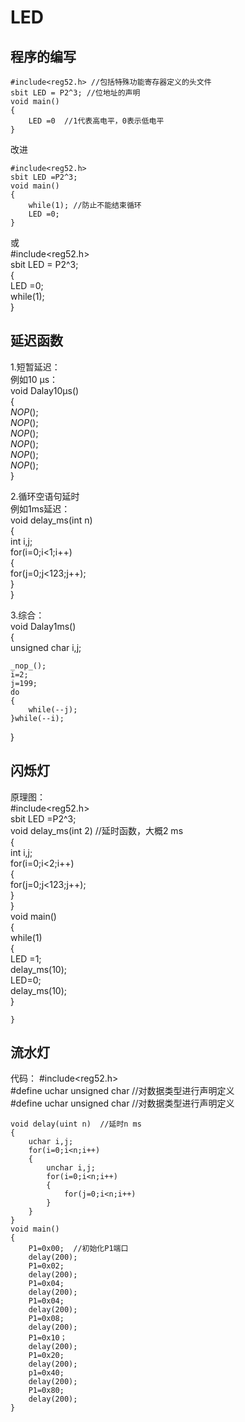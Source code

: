 # LED

## 程序的编写  

    #include<reg52.h> //包括特殊功能寄存器定义的头文件  
    sbit LED = P2^3; //位地址的声明  
    void main()  
    {  
        LED =0  //1代表高电平，0表示低电平  
    }  

改进  

    #include<reg52.h>  
    sbit LED =P2^3;  
    void main()  
    {  
        while(1); //防止不能结束循环
        LED =0; 
    }
或  
     #include<reg52.h>  
     sbit LED = P2^3;  
      {  
         LED =0;  
        while(1);    
       }  

## 延迟函数  
1.短暂延迟：  
例如10 μs：  
    void Dalay10μs()  
    {  
        _NOP_();  
        _NOP_();  
        _NOP_();  
        _NOP_();  
        _NOP_();  
        _NOP_();  
    }  

2.循环空语句延时  
例如1ms延迟：  
    void delay_ms(int n)  
    {  
        int i,j;  
        for(i=0;i<1;i++)  
        {   
            for(j=0;j<123;j++);  
        }  
    }  

3.综合：  
void Dalay1ms()  
{  
    unsigned char i,j;  

    _nop_();    
    i=2;  
    j=199;  
    do  
    {  
        while(--j);    
    }while(--i);  
}  
  
## 闪烁灯
原理图：  
    #include<reg52.h>  
    sbit LED =P2^3;  
    void delay_ms(int 2)  //延时函数，大概2 ms  
    {  
        int i,j;  
        for(i=0;i<2;i++)  
        {  
            for(j=0;j<123;j++);  
        }  
    }  
    void main()  
    {  
        while(1)  
        {  
            LED =1;  
            delay_ms(10);  
            LED=0;  
            delay_ms(10);  
        }  
    
    }  

## 流水灯  
代码： 
    #include<reg52.h>  
    #define uchar unsigned char   //对数据类型进行声明定义  
    #define uchar unsigned char   //对数据类型进行声明定义  

    void delay(uint n)  //延时n ms  
    {
        uchar i,j;
        for(i=0;i<n;i++)  
        {  
            unchar i,j;  
            for(i=0;i<n;i++)  
            {  
                for(j=0;i<n;i++)  
            }  
        }
    }  
    void main()  
    {  
        P1=0x00;  //初始化P1端口
        delay(200);  
        P1=0x02;  
        delay(200);  
        P1=0x04;  
        delay(200);  
        P1=0x04;
        delay(200);  
        P1=0x08;  
        delay(200);  
        P1=0x10；  
        delay(200);  
        P1=0x20;  
        delay(200);  
        p1=0x40;  
        delay(200);    
        P1=0x80;
        delay(200);
    }  





    


